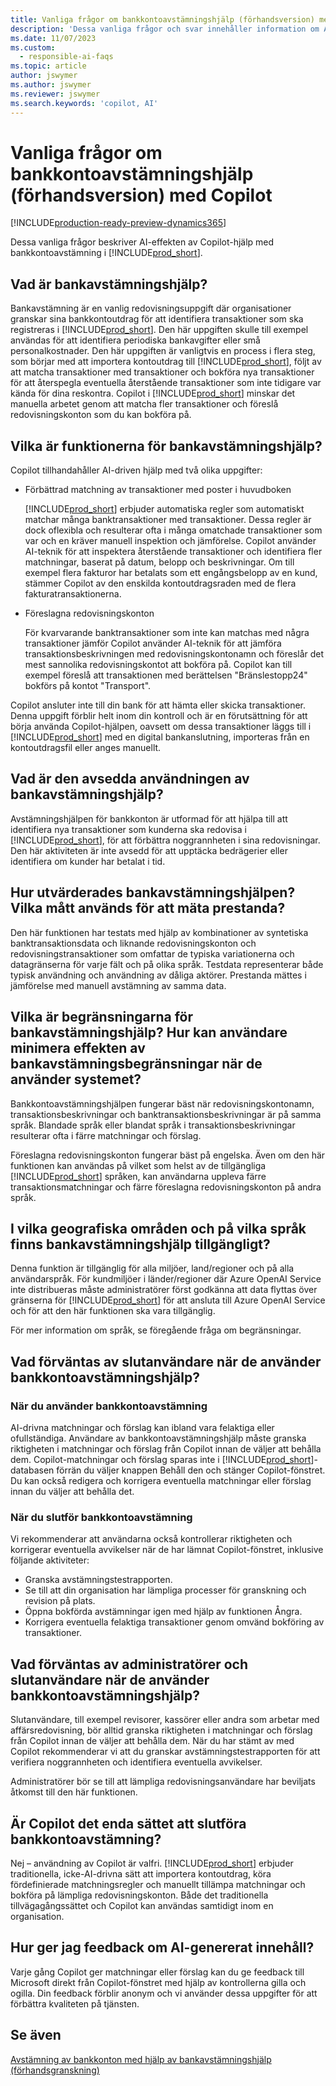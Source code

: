 ```yaml
---
title: Vanliga frågor om bankkontoavstämningshjälp (förhandsversion) med Copilot
description: 'Dessa vanliga frågor och svar innehåller information om AI-tekniken som används för att stämma av bankkonton och kontoutdrag Business Central. Den innehåller också viktiga saker att tänka på och information om hur AI används, hur den har testats och utvärderats samt eventuella specifika begränsningar.'
ms.date: 11/07/2023
ms.custom:
  - responsible-ai-faqs
ms.topic: article
author: jswymer
ms.author: jswymer
ms.reviewer: jswymer
ms.search.keywords: 'copilot, AI'
---
```


# <a name="faq-for-bank-account-reconciliation-assist-preview-with-copilot"></a>Vanliga frågor om bankkontoavstämningshjälp (förhandsversion) med Copilot

[!INCLUDE[production-ready-preview-dynamics365](includes/production-ready-preview-dynamics365.md)]

Dessa vanliga frågor beskriver AI-effekten av Copilot-hjälp med bankkontoavstämning i [!INCLUDE[prod_short](includes/prod_short.md)]. 

## <a name="what-is-bank-reconciliation-assist"></a>Vad är bankavstämningshjälp?

Bankavstämning är en vanlig redovisningsuppgift där organisationer granskar sina bankkontoutdrag för att identifiera transaktioner som ska registreras i [!INCLUDE[prod_short](includes/prod_short.md)]. Den här uppgiften skulle till exempel användas för att identifiera periodiska bankavgifter eller små personalkostnader. Den här uppgiften är vanligtvis en process i flera steg, som börjar med att importera kontoutdrag till [!INCLUDE[prod_short](includes/prod_short.md)], följt av att matcha transaktioner med transaktioner och bokföra nya transaktioner för att återspegla eventuella återstående transaktioner som inte tidigare var kända för dina reskontra. Copilot i [!INCLUDE[prod_short](includes/prod_short.md)] minskar det manuella arbetet genom att matcha fler transaktioner och föreslå redovisningskonton som du kan bokföra på. 

## <a name="what-are-capabilities-of-bank-reconciliation-assist"></a>Vilka är funktionerna för bankavstämningshjälp?

Copilot tillhandahåller AI-driven hjälp med två olika uppgifter: 

- Förbättrad matchning av transaktioner med poster i huvudboken 

   [!INCLUDE[prod_short](includes/prod_short.md)] erbjuder automatiska regler som automatiskt matchar många banktransaktioner med transaktioner. Dessa regler är dock oflexibla och resulterar ofta i många omatchade transaktioner som var och en kräver manuell inspektion och jämförelse. Copilot använder AI-teknik för att inspektera återstående transaktioner och identifiera fler matchningar, baserat på datum, belopp och beskrivningar. Om till exempel flera fakturor har betalats som ett engångsbelopp av en kund, stämmer Copilot av den enskilda kontoutdragsraden med de flera fakturatransaktionerna. 
 
- Föreslagna redovisningskonton 

   För kvarvarande banktransaktioner som inte kan matchas med några transaktioner jämför Copilot använder AI-teknik för att jämföra transaktionsbeskrivningen med redovisningskontonamn och föreslår det mest sannolika redovisningskontot att bokföra på. Copilot kan till exempel föreslå att transaktionen med berättelsen "Bränslestopp24" bokförs på kontot "Transport". 

Copilot ansluter inte till din bank för att hämta eller skicka transaktioner. Denna uppgift förblir helt inom din kontroll och är en förutsättning för att börja använda Copilot-hjälpen, oavsett om dessa transaktioner läggs till i [!INCLUDE[prod_short](includes/prod_short.md)] med en digital bankanslutning, importeras från en kontoutdragsfil eller anges manuellt. 

## <a name="what-is-the-intended-use-of-bank-reconciliation-assist"></a>Vad är den avsedda användningen av bankavstämningshjälp?

Avstämningshjälpen för bankkonton är utformad för att hjälpa till att identifiera nya transaktioner som kunderna ska redovisa i [!INCLUDE[prod_short](includes/prod_short.md)], för att förbättra noggrannheten i sina redovisningar. Den här aktiviteten är inte avsedd för att upptäcka bedrägerier eller identifiera om kunder har betalat i tid.   

## <a name="how-was-bank-reconciliation-assist-evaluated-what-metrics-are-used-to-measure-performance"></a>Hur utvärderades bankavstämningshjälpen? Vilka mått används för att mäta prestanda?

Den här funktionen har testats med hjälp av kombinationer av syntetiska banktransaktionsdata och liknande redovisningskonton och redovisningstransaktioner som omfattar de typiska variationerna och datagränserna för varje fält och på olika språk. Testdata representerar både typisk användning och användning av dåliga aktörer. Prestanda mättes i jämförelse med manuell avstämning av samma data. 

## <a name="what-are-the-limitations-of-bank-reconciliation-assist-how-can-users-minimize-the-impact-of-the-bank-reconciliation-limitations-when-using-the-system"></a>Vilka är begränsningarna för bankavstämningshjälp? Hur kan användare minimera effekten av bankavstämningsbegränsningar när de använder systemet?

Bankkontoavstämningshjälpen fungerar bäst när redovisningskontonamn, transaktionsbeskrivningar och banktransaktionsbeskrivningar är på samma språk. Blandade språk eller blandat språk i transaktionsbeskrivningar resulterar ofta i färre matchningar och förslag. 

Föreslagna redovisningskonton fungerar bäst på engelska. Även om den här funktionen kan användas på vilket som helst av de tillgängliga [!INCLUDE[prod_short](includes/prod_short.md)] språken, kan användarna uppleva färre transaktionsmatchningar och färre föreslagna redovisningskonton på andra språk. 
<!--

## <a name="what-operational-factors-and-settings-allow-for-effective-and-responsible-use-of-the-feature"></a>What operational factors and settings allow for effective and responsible use of the feature?


-->
## <a name="in-which-geographies-and-languages-is-bank-reconciliation-assist-available"></a>I vilka geografiska områden och på vilka språk finns bankavstämningshjälp tillgängligt?

Denna funktion är tillgänglig för alla miljöer, land/regioner och på alla användarspråk. För kundmiljöer i länder/regioner där Azure OpenAI Service inte distribueras måste administratörer först godkänna att data flyttas över gränserna för [!INCLUDE[prod_short](includes/prod_short.md)] för att ansluta till Azure OpenAI Service och för att den här funktionen ska vara tillgänglig. 

För mer information om språk, se föregående fråga om begränsningar.  

## <a name="what-is-expected-of-end-users-when-operating-bank-account-reconciliation-assist"></a>Vad förväntas av slutanvändare när de använder bankkontoavstämningshjälp?

### <a name="while-using-bank-account-reconciliation"></a>När du använder bankkontoavstämning

AI-drivna matchningar och förslag kan ibland vara felaktiga eller ofullständiga. Användare av bankkontoavstämningshjälp måste granska riktigheten i matchningar och förslag från Copilot innan de väljer att behålla dem. Copilot-matchningar och förslag sparas inte i [!INCLUDE[prod_short](includes/prod_short.md)]-databasen förrän du väljer knappen Behåll den och stänger Copilot-fönstret. Du kan också redigera och korrigera eventuella matchningar eller förslag innan du väljer att behålla det. 

### <a name="after-completing-bank-account-reconciliation"></a>När du slutför bankkontoavstämning

Vi rekommenderar att användarna också kontrollerar riktigheten och korrigerar eventuella avvikelser när de har lämnat Copilot-fönstret, inklusive följande aktiviteter: 

- Granska avstämningstestrapporten. 
- Se till att din organisation har lämpliga processer för granskning och revision på plats. 
- Öppna bokförda avstämningar igen med hjälp av funktionen Ångra. 
- Korrigera eventuella felaktiga transaktioner genom omvänd bokföring av transaktioner. 

## <a name="what-is-expected-of-administrators-and-end-users-when-operating-bank-account-reconciliation-assist"></a>Vad förväntas av administratörer och slutanvändare när de använder bankkontoavstämningshjälp?

Slutanvändare, till exempel revisorer, kassörer eller andra som arbetar med affärsredovisning, bör alltid granska riktigheten i matchningar och förslag från Copilot innan de väljer att behålla dem. När du har stämt av med Copilot rekommenderar vi att du granskar avstämningstestrapporten för att verifiera noggrannheten och identifiera eventuella avvikelser. 

Administratörer bör se till att lämpliga redovisningsanvändare har beviljats åtkomst till den här funktionen. 

## <a name="is-copilot-the-only-means-to-completing-bank-account-reconciliation"></a>Är Copilot det enda sättet att slutföra bankkontoavstämning?

Nej – användning av Copilot är valfri. [!INCLUDE[prod_short](includes/prod_short.md)] erbjuder traditionella, icke-AI-drivna sätt att importera kontoutdrag, köra fördefinierade matchningsregler och manuellt tillämpa matchningar och bokföra på lämpliga redovisningskonton. Både det traditionella tillvägagångssättet och Copilot kan användas samtidigt inom en organisation. 

## <a name="how-do-i-give-feedback-about-ai-generated-content"></a>Hur ger jag feedback om AI-genererat innehåll?

Varje gång Copilot ger matchningar eller förslag kan du ge feedback till Microsoft direkt från Copilot-fönstret med hjälp av kontrollerna gilla och ogilla. Din feedback förblir anonym och vi använder dessa uppgifter för att förbättra kvaliteten på tjänsten.


## <a name="see-also"></a>Se även

[Avstämning av bankkonton med hjälp av bankavstämningshjälp (förhandsgranskning)](bank-reconciliation-with-copilot.md)
